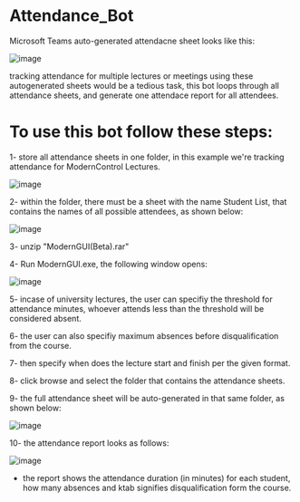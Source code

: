 # Attendance_Bot
Microsoft Teams auto-generated attendacne sheet looks like this: 

![image](https://user-images.githubusercontent.com/71385220/120803695-7ec5a300-c54c-11eb-8e6d-f15ad22cc78a.png)

tracking attendance for multiple lectures or meetings using these autogenerated sheets would be a tedious task, this bot loops through all attendance sheets, and generate one attendace report for all attendees.

# To use this bot follow these steps:
1- store all attendance sheets in one folder, in this example we're tracking attendance for ModernControl Lectures.

![image](https://user-images.githubusercontent.com/71385220/120804620-8df92080-c54d-11eb-9162-636009954043.png)

2- within the folder, there must be a sheet with the name Student List, that contains the names of all possible attendees, as shown below: 

![image](https://user-images.githubusercontent.com/71385220/120804931-db758d80-c54d-11eb-946f-a76e56847946.png)

3- unzip "ModernGUI(Beta).rar"

4- Run ModernGUI.exe, the following window opens:

![image](https://user-images.githubusercontent.com/71385220/120805382-6c4c6900-c54e-11eb-866b-62917bd8d6e8.png)

5- incase of university lectures, the user can specifiy the threshold for attendance minutes, whoever attends less than the threshold will be considered absent.

6- the user can also specifiy maximum absences before disqualification from the course. 

7- then specify when does the lecture start and finish per the given format. 

8- click browse and select the folder that contains the attendance sheets.

9- the full attendance sheet will be auto-generated in that same folder, as shown below:

![image](https://user-images.githubusercontent.com/71385220/120806252-4d020b80-c54f-11eb-881a-d9643a712169.png)

10- the attendance report looks as follows:

![image](https://user-images.githubusercontent.com/71385220/120806579-b41fc000-c54f-11eb-9160-946dc0b8b6ea.png)

* the report shows the attendance duration (in minutes) for each student, how many absences and ktab signifies disqualification form the course. 

